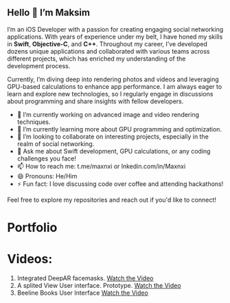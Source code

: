 ## Hello 👋 I’m Maksim

I’m an iOS Developer with a passion for creating engaging social networking applications. With years of experience under my belt, I have honed my skills in **Swift**, **Objective-C**, and **C++**. Throughout my career, I’ve developed dozens unique applications and collaborated with various teams across different projects, which has enriched my understanding of the development process.

Currently, I’m diving deep into rendering photos and videos and leveraging GPU-based calculations to enhance app performance. I am always eager to learn and explore new technologies, so I regularly engage in discussions about programming and share insights with fellow developers.

- 🔭 I’m currently working on advanced image and video rendering techniques.
- 🌱 I’m currently learning more about GPU programming and optimization.
- 👯 I’m looking to collaborate on interesting projects, especially in the realm of social networking.
- 💬 Ask me about Swift development, GPU calculations, or any coding challenges you face!
- 📫 How to reach me: t.me/maxnxi or lnkedin.com/in/Maxnxi
- 😄 Pronouns: He/Him
- ⚡ Fun fact: I love discussing code over coffee and attending hackathons!

Feel free to explore my repositories and reach out if you'd like to connect!

# Portfolio
# Videos:
1) Integrated DeepAR facemasks.
[Watch the Video](https://youtube.com/shorts/vorGbrgUgxM?feature=share)
2) A splited View User interface. Prototype.
[Watch the Video](https://youtube.com/shorts/jPbrK47lQbY?feature=share)
3) Beeline Books User Interface
[Watch the Video](https://youtube.com/shorts/Eipcz3E6wzo?feature=share)
